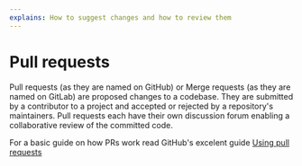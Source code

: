 ```yaml
---
explains: How to suggest changes and how to review them
---
```


# Pull requests

Pull requests (as they are named on GitHub) or Merge requests (as they are named on GitLab) are proposed changes to a codebase. They are submitted by a contributor to a project and accepted or rejected by a repository's maintainers. Pull requests each have their own discussion forum enabling a collaborative review of the committed code. 

For a basic guide on how PRs work read GitHub's excelent guide [Using pull requests](https://help.github.com/articles/using-pull-requests/.)

